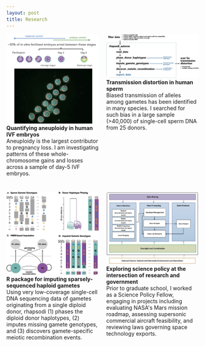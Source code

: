 ```yaml
---
layout: post
title: Research
---
```


<style>
    .main-container {
        max-width: 150%; /* Adjust maximum width as needed */
        margin: 0 auto; /* Center the container */
        padding: 30px; /* Optional: Add padding for better appearance */
    }

    .icon-container {
        display: grid;
        grid-template-columns: repeat(2, 1fr);
        gap: 20px;
        row-gap: 40px; /* Adjust the space between rows */
        max-width: 800px; /* Adjust maximum width as needed */
        margin: 0 auto; /* Center the container */
    }

    .icon {
        text-align: left;
    }

    .icon img {
        width: 100%;
        height: auto;
        border-radius: 8px; /* Add border radius for rounded corners */
    }

    .icon-caption {
        font-size: 14px; /* Adjust font size for captions */
    }

    .icon-title {
        font-weight: bold;
    }
</style>

<div class="icon-container">
    <div class="icon">
        <a href="../research_projects/#project1">
            <img src="../images/research_images/embryo_arrest.jpg" alt="">
        </a>
        <div class="icon-title">Quantifying aneuploidy in human IVF embryos</div>
        <div class="icon-caption">Aneuploidy is the largest contributor to pregnancy loss. I am investigating patterns of these whole-chromosome gains and losses across a sample of day-5 IVF embryos.</div>
    </div>
    <div class="icon">
        <a href="../research_projects/#project2">
            <img src="../images/research_images/td_pipeline_schematic.jpg" alt="Transmission Distortion">
        </a>
        <div class="icon-title">Transmission distortion in human sperm</div>
        <div class="icon-caption">Biased transmission of alleles among gametes has been identified in many species. I searched for such bias in a large sample (>40,000) of single-cell sperm DNA from 25 donors.</div>
    </div>
    <div class="icon">
        <a href="../research_projects/#project3">
            <img src="../images/research_images/rhapsodi_schematic.jpg" alt="rhapsodi">
        </a>
        <div class="icon-title">R package for imputing sparsely-sequenced haploid gametes</div>
        <div class="icon-caption"> Using very low-coverage single-cell DNA sequencing data of gametes originating from a single diploid donor, rhapsodi (1) phases the diploid donor haplotypes, (2) imputes missing gamete genotypes, and (3) discovers gamete-specific meiotic recombination events.</div>
    </div>
    <div class="icon">
        <a href="../research_projects/#project4">
            <img src="../images/research_images/SSA.png" alt="Science Policy">
        </a>
        <div class="icon-title">Exploring science policy at the intersection of research and government</div>
        <div class="icon-caption">Prior to graduate school, I worked as a Science Policy Fellow, engaging in projects including evaluating NASA's Mars mission roadmap, assessing supersonic commercial aircraft feasibility, and reviewing laws governing space technology exports.</div>
    </div>
</div>